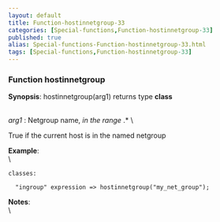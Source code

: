 ```yaml
---
layout: default
title: Function-hostinnetgroup-33
categories: [Special-functions,Function-hostinnetgroup-33]
published: true
alias: Special-functions-Function-hostinnetgroup-33.html
tags: [Special-functions,Function-hostinnetgroup-33]
---
```


### Function hostinnetgroup

**Synopsis**: hostinnetgroup(arg1) returns type **class**

\
 *arg1* : Netgroup name, *in the range* .\* \

True if the current host is in the named netgroup

**Example**:\
 \

~~~~ {.verbatim}
classes:

  "ingroup" expression => hostinnetgroup("my_net_group");
~~~~

**Notes**:\
 \
